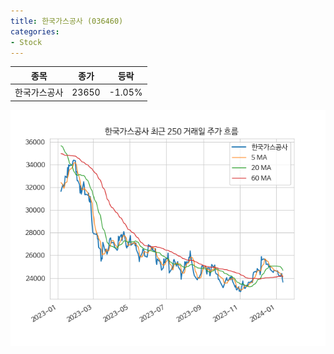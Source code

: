 ```yaml
---
title: 한국가스공사 (036460)
categories:
- Stock
---
```


|종목|종가|등락|
|----|----|----|
|한국가스공사|23650|-1.05%|

<!-- more -->

![036460](/assets/images/stock/036460.png)